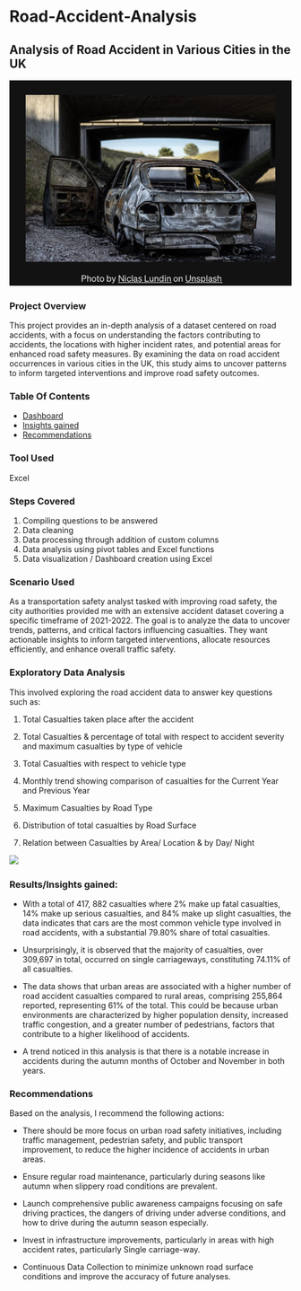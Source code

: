 # Road-Accident-Analysis

## Analysis of Road Accident in Various Cities in the UK

![](intro_image.jpg) 

### Project Overview 
This project provides an in-depth analysis of a dataset centered on road accidents, with a focus on understanding the factors contributing to accidents, the locations with higher incident rates, and potential areas for enhanced road safety measures. By examining the data on road accident occurrences in various cities in the UK, this study aims to uncover patterns to inform targeted interventions and improve road safety outcomes.

### Table Of Contents
- [Dashboard](https://github.com/Iripia/Road-Accident-Analysis/blob/main/Road%20accident%20dashboard.png)
- [Insights gained](Results/Insights-gained)
- [Recommendations](Recommendations)
  
### Tool Used
Excel

### Steps Covered
1. Compiling questions to be answered
2. Data cleaning
3. Data processing through addition of custom columns
4. Data analysis using pivot tables and Excel functions
5. Data visualization / Dashboard creation using Excel


### Scenario Used
As a transportation safety analyst tasked with improving road safety, the city authorities provided me with an extensive accident dataset covering a specific timeframe of 2021-2022. The goal is to analyze the data to uncover trends, patterns, and critical factors influencing casualties. They want actionable insights to inform targeted interventions, allocate resources efficiently, and enhance overall traffic safety.


### Exploratory Data Analysis 
This involved exploring the road accident data to answer key questions such as: 


1. Total Casualties taken place after the accident

2. Total Casualties & percentage of total with respect to accident severity and maximum casualties by type of vehicle

3. Total Casualties with respect to vehicle type

4. Monthly trend showing comparison of casualties for the Current Year and Previous Year

5. Maximum Casualties by Road Type

6. Distribution of total casualties by Road Surface

7. Relation between Casualties by Area/ Location & by Day/ Night

![](https://github.com/Iripia/Road-Accident-Analysis/blob/main/Road%20accident%20dashboard.png)

### Results/Insights gained:

- With a total of 417, 882 casualties where 2% make up fatal casualties, 14% make up serious casualties, and 84% make up slight casualties, the data indicates that cars are the most common vehicle type involved in road accidents, with a substantial 79.80% share of total casualties.

- Unsurprisingly, it is observed that the majority of casualties, over 309,697 in total, occurred on single carriageways, constituting 74.11% of all casualties.
               
- The data shows that urban areas are associated with a higher number of road accident casualties compared to rural areas, comprising 255,864 reported, representing 61% of the total.
This could be because urban environments are characterized by higher population density, increased traffic congestion, and a greater number of pedestrians, factors that contribute to a higher likelihood of accidents.

- A trend noticed in this analysis is that there is a notable increase in accidents during the autumn months of October and November in both years. 


### Recommendations 
Based on the analysis, I recommend the following actions:

- There should be more focus on urban road safety initiatives, including traffic management, pedestrian safety, and public transport improvement, to reduce the higher incidence of accidents in urban areas.

- Ensure regular road maintenance, particularly during seasons like autumn when slippery road conditions are prevalent. 

- Launch comprehensive public awareness campaigns focusing on safe driving practices, the dangers of driving under adverse conditions, and how to drive during the autumn season especially.

- Invest in infrastructure improvements, particularly in areas with high accident rates, particularly Single carriage-way.

- Continuous Data Collection to minimize unknown road surface conditions and improve the accuracy of future analyses.




